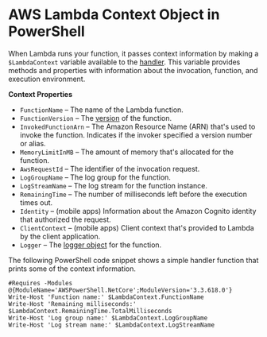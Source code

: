 # AWS Lambda Context Object in PowerShell<a name="powershell-context-object"></a>

When Lambda runs your function, it passes context information by making a `$LambdaContext` variable available to the [handler](powershell-programming-model-handler-types.md)\. This variable provides methods and properties with information about the invocation, function, and execution environment\.

**Context Properties**
+ `FunctionName` – The name of the Lambda function\.
+ `FunctionVersion` – The [version](configuration-versions.md) of the function\.
+ `InvokedFunctionArn` – The Amazon Resource Name \(ARN\) that's used to invoke the function\. Indicates if the invoker specified a version number or alias\.
+ `MemoryLimitInMB` – The amount of memory that's allocated for the function\.
+ `AwsRequestId` – The identifier of the invocation request\.
+ `LogGroupName` – The log group for the function\.
+ `LogStreamName` – The log stream for the function instance\.
+ `RemainingTime` – The number of milliseconds left before the execution times out\.
+ `Identity` – \(mobile apps\) Information about the Amazon Cognito identity that authorized the request\.
+ `ClientContext` – \(mobile apps\) Client context that's provided to Lambda by the client application\.
+ `Logger` – The [logger object](powershell-logging.md) for the function\.

The following PowerShell code snippet shows a simple handler function that prints some of the context information\. 

```
#Requires -Modules @{ModuleName='AWSPowerShell.NetCore';ModuleVersion='3.3.618.0'}
Write-Host 'Function name:' $LambdaContext.FunctionName
Write-Host 'Remaining milliseconds:' $LambdaContext.RemainingTime.TotalMilliseconds
Write-Host 'Log group name:' $LambdaContext.LogGroupName
Write-Host 'Log stream name:' $LambdaContext.LogStreamName
```